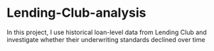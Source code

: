 # Lending-Club-analysis

In this project, I use historical loan-level data from Lending Club and investigate whether their underwriting standards declined over time
